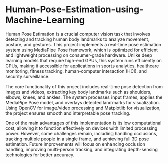 # Human-Pose-Estimation-using-Machine-Learning
Human Pose Estimation is a crucial computer vision task that involves detecting and tracking human body landmarks to analyze movement, posture, and gestures. This project implements a real-time pose estimation system using  MediaPipe Pose framework, which is optimized for efficient and lightweight processing on consumer-grade hardware. Unlike deep learning models that require high-end GPUs, this system runs efficiently on CPUs, making it accessible for applications in sports analytics, healthcare monitoring, fitness tracking, human-computer interaction (HCI), and security surveillance.

The core functionality of this project includes real-time pose detection from images and videos, extracting key body landmarks such as shoulders, elbows, knees, and ankles. The system processes input frames, applies the MediaPipe Pose model, and overlays detected landmarks for visualization. Using OpenCV for image/video processing and Matplotlib for visualization, the project ensures smooth and interpretable pose tracking.

One of the main advantages of this implementation is its low computational cost, allowing it to function effectively on devices with limited processing power. However, some challenges remain, including handling occlusions, tracking multiple people in a single frame, and achieving full 3D pose estimation. Future improvements will focus on enhancing occlusion handling, improving multi-person tracking, and integrating depth-sensing technologies for better accuracy.
